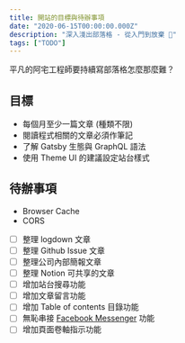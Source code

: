 ```yaml
---
title: 開站的目標與待辦事項
date: "2020-06-15T00:00:00.000Z"
description: "深入淺出部落格 - 從入門到放棄 🤪"
tags: ["TODO"]
---
```


平凡的阿宅工程師要持續寫部落格怎麼那麼難？

## 目標

- 每個月至少一篇文章 (種類不限)
- 閱讀程式相關的文章必須作筆記
- 了解 Gatsby 生態與 GraphQL 語法
- 使用 Theme UI 的建議設定站台樣式

## 待辦事項

- Browser Cache
- CORS
- [ ] 整理 logdown 文章
- [ ] 整理 Github Issue 文章
- [ ] 整理公司內部簡報文章
- [ ] 整理 Notion 可共享的文章
- [ ] 增加站台搜尋功能
- [ ] 增加文章留言功能
- [ ] 增加 Table of contents 目錄功能
- [ ] 無恥串接 [Facebook Messenger](https://developers.facebook.com/docs/messenger-platform/discovery/customer-chat-plugin) 功能
- [ ] 增加頁面卷軸指示功能
